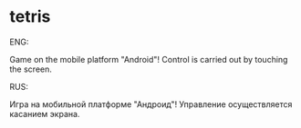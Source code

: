 # tetris
ENG:

Game on the mobile platform "Android"!
Control is carried out by touching the screen.

RUS:

Игра на мобильной платформе "Андроид"!
Управление осуществляется касанием экрана. 
